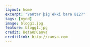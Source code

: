 ```yaml
---
layout: home
excerpt: "Vantar þig ekki bara B12?"
tags: [mynd]
image: blogg1.jpg
feature: blogg1.jpg
credit: Betan@Canva
creditlink: http://canva.com
---
```

